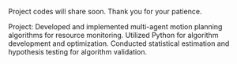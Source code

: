 Project codes will share soon. Thank you for your patience.

Project:
    Developed and implemented multi-agent motion planning algorithms for resource monitoring.
    Utilized Python for algorithm development and optimization.
    Conducted statistical estimation and hypothesis testing for algorithm validation.
